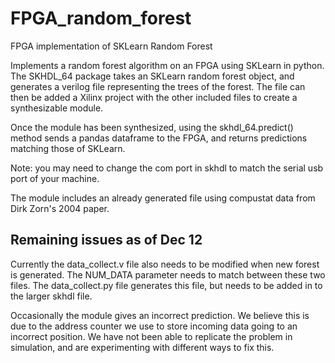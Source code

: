 # FPGA_random_forest
FPGA implementation of SKLearn Random Forest

Implements a random forest algorithm on an FPGA using SKLearn in python. The SKHDL_64 package takes an SKLearn random forest object, and generates a verilog file representing the trees of the forest. The file can then be added a Xilinx project with the other included files to create a synthesizable module.

Once the module has been synthesized, using the skhdl_64.predict() method sends a pandas dataframe to the FPGA, and returns predictions matching those of SKLearn.

Note: you may need to change the com port in skhdl to match the serial usb port of your machine.

The module includes an already generated file using compustat data from Dirk Zorn's 2004 paper.

## Remaining issues as of Dec 12
Currently the data_collect.v file also needs to be modified when new forest is generated. The NUM_DATA parameter needs to match between these two files. The data_collect.py file generates this file, but needs to be added in to the larger skhdl file.

Occasionally the module gives an incorrect prediction. We believe this is due to the address counter we use to store incoming data going to an incorrect position. We have not been able to replicate the problem in simulation, and are experimenting with different ways to fix this.
